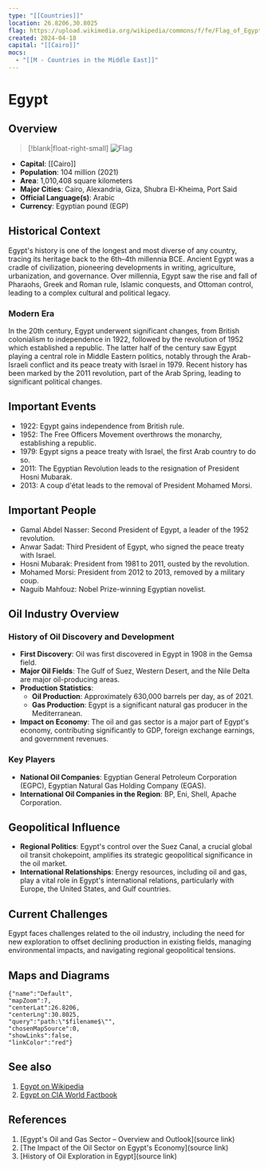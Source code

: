 ```yaml
---
type: "[[Countries]]"
location: 26.8206,30.8025
flag: https://upload.wikimedia.org/wikipedia/commons/f/fe/Flag_of_Egypt.svg
created: 2024-04-18
capital: "[[Cairo]]"
mocs:
  - "[[M - Countries in the Middle East]]"
---
```


# Egypt

## Overview

> [!blank|float-right-small]
> ![Flag](https://upload.wikimedia.org/wikipedia/commons/f/fe/Flag_of_Egypt.svg)

- **Capital**: [[Cairo]]
- **Population**: 104 million (2021)
- **Area**: 1,010,408 square kilometers
- **Major Cities**: Cairo, Alexandria, Giza, Shubra El-Kheima, Port Said
- **Official Language(s)**: Arabic
- **Currency**: Egyptian pound (EGP)

## Historical Context

Egypt's history is one of the longest and most diverse of any country, tracing its heritage back to the 6th–4th millennia BCE. Ancient Egypt was a cradle of civilization, pioneering developments in writing, agriculture, urbanization, and governance. Over millennia, Egypt saw the rise and fall of Pharaohs, Greek and Roman rule, Islamic conquests, and Ottoman control, leading to a complex cultural and political legacy.

### Modern Era

In the 20th century, Egypt underwent significant changes, from British colonialism to independence in 1922, followed by the revolution of 1952 which established a republic. The latter half of the century saw Egypt playing a central role in Middle Eastern politics, notably through the Arab-Israeli conflict and its peace treaty with Israel in 1979. Recent history has been marked by the 2011 revolution, part of the Arab Spring, leading to significant political changes.

## Important Events

- 1922: Egypt gains independence from British rule.
- 1952: The Free Officers Movement overthrows the monarchy, establishing a republic.
- 1979: Egypt signs a peace treaty with Israel, the first Arab country to do so.
- 2011: The Egyptian Revolution leads to the resignation of President Hosni Mubarak.
- 2013: A coup d'état leads to the removal of President Mohamed Morsi.

## Important People

- Gamal Abdel Nasser: Second President of Egypt, a leader of the 1952 revolution.
- Anwar Sadat: Third President of Egypt, who signed the peace treaty with Israel.
- Hosni Mubarak: President from 1981 to 2011, ousted by the revolution.
- Mohamed Morsi: President from 2012 to 2013, removed by a military coup.
- Naguib Mahfouz: Nobel Prize-winning Egyptian novelist.

## Oil Industry Overview

### History of Oil Discovery and Development

- **First Discovery**: Oil was first discovered in Egypt in 1908 in the Gemsa field.
- **Major Oil Fields**: The Gulf of Suez, Western Desert, and the Nile Delta are major oil-producing areas.
- **Production Statistics**:
  - **Oil Production**: Approximately 630,000 barrels per day, as of 2021.
  - **Gas Production**: Egypt is a significant natural gas producer in the Mediterranean.
- **Impact on Economy**: The oil and gas sector is a major part of Egypt's economy, contributing significantly to GDP, foreign exchange earnings, and government revenues.

### Key Players

- **National Oil Companies**: Egyptian General Petroleum Corporation (EGPC), Egyptian Natural Gas Holding Company (EGAS).
- **International Oil Companies in the Region**: BP, Eni, Shell, Apache Corporation.

## Geopolitical Influence

- **Regional Politics**: Egypt's control over the Suez Canal, a crucial global oil transit chokepoint, amplifies its strategic geopolitical significance in the oil market.
- **International Relationships**: Energy resources, including oil and gas, play a vital role in Egypt's international relations, particularly with Europe, the United States, and Gulf countries.

## Current Challenges

Egypt faces challenges related to the oil industry, including the need for new exploration to offset declining production in existing fields, managing environmental impacts, and navigating regional geopolitical tensions.

## Maps and Diagrams

```mapview
{"name":"Default",
"mapZoom":7,
"centerLat":26.8206,
"centerLng":30.8025,
"query":"path:\"$filename$\"",
"chosenMapSource":0,
"showLinks":false,
"linkColor":"red"}
```

## See also

1. [Egypt on Wikipedia](https://en.wikipedia.org/wiki/Egypt)
2. [Egypt on CIA World Factbook](https://www.cia.gov/the-world-factbook/countries/egypt/)

## References
1. [Egypt's Oil and Gas Sector – Overview and Outlook](source link)
2. [The Impact of the Oil Sector on Egypt's Economy](source link)
3. [History of Oil Exploration in Egypt](source link)
